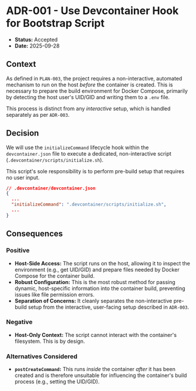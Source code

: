 # ADR-001 - Use Devcontainer Hook for Bootstrap Script

*   **Status:** Accepted
*   **Date:** 2025-09-28

## Context

As defined in `PLAN-003`, the project requires a non-interactive, automated mechanism to run on the host *before* the container is created. This is necessary to prepare the build environment for Docker Compose, primarily by detecting the host user's UID/GID and writing them to a `.env` file.

This process is distinct from any *interactive* setup, which is handled separately as per `ADR-003`.

## Decision

We will use the `initializeCommand` lifecycle hook within the `devcontainer.json` file to execute a dedicated, non-interactive script (`.devcontainer/scripts/initialize.sh`).

This script's sole responsibility is to perform pre-build setup that requires no user input.

```json
// .devcontainer/devcontainer.json
{
  ...
  "initializeCommand": ".devcontainer/scripts/initialize.sh",
  ...
}
```

## Consequences

### Positive

*   **Host-Side Access:** The script runs on the host, allowing it to inspect the environment (e.g., get UID/GID) and prepare files needed by Docker Compose for the container build.
*   **Robust Configuration:** This is the most robust method for passing dynamic, host-specific information into the container build, preventing issues like file permission errors.
*   **Separation of Concerns:** It cleanly separates the non-interactive pre-build setup from the interactive, user-facing setup described in `ADR-003`.

### Negative

*   **Host-Only Context:** The script cannot interact with the container's filesystem. This is by design.

### Alternatives Considered

*   **`postCreateCommand`:** This runs *inside* the container *after* it has been created and is therefore unsuitable for influencing the container's build process (e.g., setting the UID/GID).